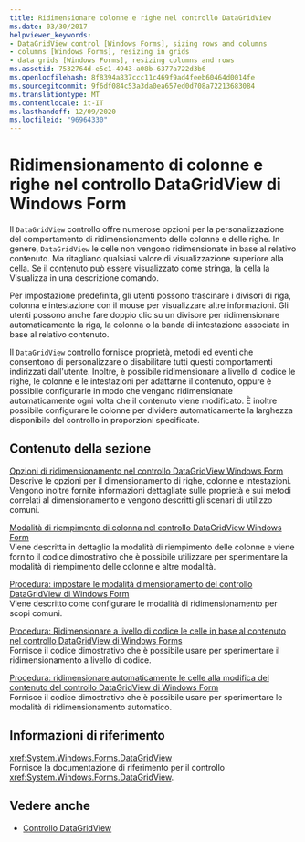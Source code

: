 ```yaml
---
title: Ridimensionare colonne e righe nel controllo DataGridView
ms.date: 03/30/2017
helpviewer_keywords:
- DataGridView control [Windows Forms], sizing rows and columns
- columns [Windows Forms], resizing in grids
- data grids [Windows Forms], resizing columns and rows
ms.assetid: 7532764d-e5c1-4943-a08b-6377a722d3b6
ms.openlocfilehash: 8f8394a837ccc11c469f9ad4feeb60464d0014fe
ms.sourcegitcommit: 9f6df084c53a3da0ea657ed0d708a72213683084
ms.translationtype: MT
ms.contentlocale: it-IT
ms.lasthandoff: 12/09/2020
ms.locfileid: "96964330"
---
```

# <a name="resizing-columns-and-rows-in-the-windows-forms-datagridview-control"></a>Ridimensionamento di colonne e righe nel controllo DataGridView di Windows Form
Il `DataGridView` controllo offre numerose opzioni per la personalizzazione del comportamento di ridimensionamento delle colonne e delle righe. In genere, `DataGridView` le celle non vengono ridimensionate in base al relativo contenuto. Ma ritagliano qualsiasi valore di visualizzazione superiore alla cella. Se il contenuto può essere visualizzato come stringa, la cella la Visualizza in una descrizione comando.  
  
 Per impostazione predefinita, gli utenti possono trascinare i divisori di riga, colonna e intestazione con il mouse per visualizzare altre informazioni. Gli utenti possono anche fare doppio clic su un divisore per ridimensionare automaticamente la riga, la colonna o la banda di intestazione associata in base al relativo contenuto.  
  
 Il `DataGridView` controllo fornisce proprietà, metodi ed eventi che consentono di personalizzare o disabilitare tutti questi comportamenti indirizzati dall'utente. Inoltre, è possibile ridimensionare a livello di codice le righe, le colonne e le intestazioni per adattarne il contenuto, oppure è possibile configurarle in modo che vengano ridimensionate automaticamente ogni volta che il contenuto viene modificato. È inoltre possibile configurare le colonne per dividere automaticamente la larghezza disponibile del controllo in proporzioni specificate.  
  
## <a name="in-this-section"></a>Contenuto della sezione  
 [Opzioni di ridimensionamento nel controllo DataGridView Windows Form](sizing-options-in-the-windows-forms-datagridview-control.md)  
 Descrive le opzioni per il dimensionamento di righe, colonne e intestazioni. Vengono inoltre fornite informazioni dettagliate sulle proprietà e sui metodi correlati al dimensionamento e vengono descritti gli scenari di utilizzo comuni.  
  
 [Modalità di riempimento di colonna nel controllo DataGridView Windows Form](column-fill-mode-in-the-windows-forms-datagridview-control.md)  
 Viene descritta in dettaglio la modalità di riempimento delle colonne e viene fornito il codice dimostrativo che è possibile utilizzare per sperimentare la modalità di riempimento delle colonne e altre modalità.  
  
 [Procedura: impostare le modalità dimensionamento del controllo DataGridView di Windows Form](how-to-set-the-sizing-modes-of-the-windows-forms-datagridview-control.md)  
 Viene descritto come configurare le modalità di ridimensionamento per scopi comuni.  
  
 [Procedura: Ridimensionare a livello di codice le celle in base al contenuto nel controllo DataGridView di Windows Forms](programmatically-resize-cells-to-fit-content-in-the-datagrid.md)  
 Fornisce il codice dimostrativo che è possibile usare per sperimentare il ridimensionamento a livello di codice.  
  
 [Procedura: ridimensionare automaticamente le celle alla modifica del contenuto del controllo DataGridView di Windows Form](automatically-resize-cells-when-content-changes-in-the-datagrid.md)  
 Fornisce il codice dimostrativo che è possibile usare per sperimentare le modalità di ridimensionamento automatico.  
  
## <a name="reference"></a>Informazioni di riferimento  
 <xref:System.Windows.Forms.DataGridView>  
 Fornisce la documentazione di riferimento per il controllo <xref:System.Windows.Forms.DataGridView>.  
  
## <a name="see-also"></a>Vedere anche

- [Controllo DataGridView](datagridview-control-windows-forms.md)

